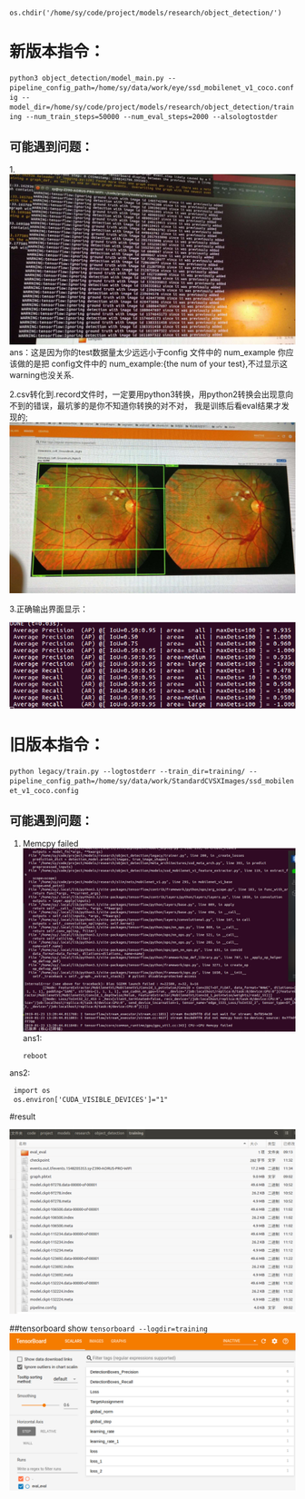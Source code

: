`os.chdir('/home/sy/code/project/models/research/object_detection/')`

# 新版本指令：

`python3 object_detection/model_main.py --pipeline_config_path=/home/sy/data/work/eye/ssd_mobilenet_v1_coco.config --model_dir=/home/sy/code/project/models/research/object_detection/training --num_train_steps=50000 --num_eval_steps=2000 --alsologtostder`

## 可能遇到问题：

  1.![waring](pic/new_train_warning.jpg)
    ans：这是因为你的test数据量太少远远小于config 文件中的 num_example
       你应该做的是把 config文件中的 num_example:{the num of your test},不过显示这warning也没关系.
       
  2.csv转化到.record文件时，一定要用python3转换，用python2转换会出现意向不到的错误，最坑爹的是你不知道你转换的对不对，
    我是训练后看eval结果才发现的;
    ![python2转化](pic/python2-record.jpg)
    
  3.正确输出界面显示：
  
   ![新版本正确输出](pic/new_train_result.png)
   
# 旧版本指令：

`python legacy/train.py --logtostderr --train_dir=training/ --pipeline_config_path=/home/sy/data/work/StandardCVSXImages/ssd_mobilenet_v1_coco.config`

## 可能遇到问题：
1. Memcpy failed
![GPU](pic/memcpy.png)
ans1:
   
       reboot
      
ans2:
     
     import os
     os.environ['CUDA_VISIBLE_DEVICES']="1"
 
 
#result

![result{weight_file}](pic/train_result.png)

##tensorboard show
`tensorboard --logdir=training`
![tensorboard](pic/tensorboard.png)
    
